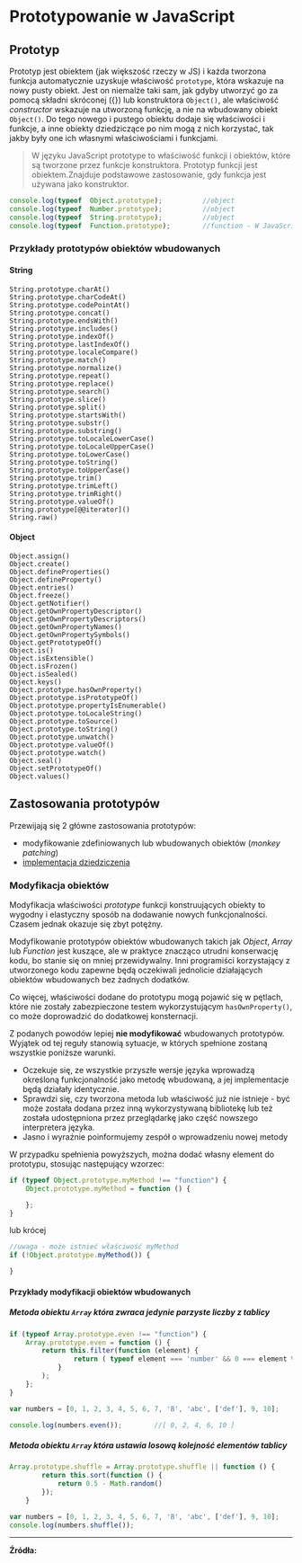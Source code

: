 # Prototypowanie w JavaScript

## Prototyp

Prototyp jest obiektem \(jak większość rzeczy w JS\) i każda tworzona funkcja automatycznie uzyskuje właściwość `prototype`, która wskazuje na nowy pusty obiekt. Jest on niemalże taki sam, jak gdyby utworzyć go za pomocą składni skróconej \({}\) lub konstruktora `Object()`, ale właściwość _constructor_ wskazuje na utworzoną funkcję, a nie na wbudowany obiekt `Object()`. Do tego nowego i pustego obiektu dodaje się właściwości i funkcje, a inne obiekty dziedziczące po nim mogą z nich korzystać, tak jakby były one ich własnymi właściwościami i funkcjami.

> W języku JavaScript prototype to właściwość funkcji i obiektów, które są tworzone przez funkcje konstruktora. Prototyp funkcji jest obiektem.Znajduje podstawowe zastosowanie, gdy funkcja jest używana jako konstruktor.

```js
console.log(typeof  Object.prototype);          //object
console.log(typeof  Number.prototype);          //object
console.log(typeof  String.prototype);          //object
console.log(typeof  Function.prototype);        //function - W JavaScript'cie właściwie każda funkcja jest obiektem Function.
```

### Przykłady prototypów obiektów wbudowanych

#### String

```
String.prototype.charAt()
String.prototype.charCodeAt()
String.prototype.codePointAt()
String.prototype.concat()
String.prototype.endsWith()
String.prototype.includes()
String.prototype.indexOf()
String.prototype.lastIndexOf()
String.prototype.localeCompare()
String.prototype.match()
String.prototype.normalize()
String.prototype.repeat()
String.prototype.replace()
String.prototype.search()
String.prototype.slice()
String.prototype.split()
String.prototype.startsWith()
String.prototype.substr()
String.prototype.substring()
String.prototype.toLocaleLowerCase()
String.prototype.toLocaleUpperCase()
String.prototype.toLowerCase()
String.prototype.toString()
String.prototype.toUpperCase()
String.prototype.trim()
String.prototype.trimLeft()
String.prototype.trimRight()
String.prototype.valueOf()
String.prototype[@@iterator]()
String.raw()
```

#### Object

```
Object.assign()
Object.create()
Object.defineProperties()
Object.defineProperty()
Object.entries()
Object.freeze()
Object.getNotifier()
Object.getOwnPropertyDescriptor()
Object.getOwnPropertyDescriptors()
Object.getOwnPropertyNames()
Object.getOwnPropertySymbols()
Object.getPrototypeOf()
Object.is()
Object.isExtensible()
Object.isFrozen()
Object.isSealed()
Object.keys()
Object.prototype.hasOwnProperty()
Object.prototype.isPrototypeOf()
Object.prototype.propertyIsEnumerable()
Object.prototype.toLocaleString()
Object.prototype.toSource()
Object.prototype.toString()
Object.prototype.unwatch()
Object.prototype.valueOf()
Object.prototype.watch()
Object.seal()
Object.setPrototypeOf()
Object.values()
```

## Zastosowania prototypów

Przewijają się 2 główne zastosowania prototypów:

* modyfikowanie zdefiniowanych lub wbudowanych obiektów \(_monkey patching_\)
* [implementacja dziedziczenia](/dziedziczenie-zrobione-poprawnie.md)

### Modyfikacja obiektów

Modyfikacja właściwości _prototype_ funkcji konstruujących obiekty to wygodny i elastyczny sposób na dodawanie nowych funkcjonalności. Czasem jednak okazuje się  zbyt potężny.

Modyfikowanie prototypów obiektów wbudowanych takich jak _Object_, _Array_ lub _Function_ jest kuszące, ale w praktyce znacząco utrudni konserwację kodu, bo stanie się  on mniej przewidywalny. Inni programiści korzystający z utworzonego kodu zapewne będą oczekiwali jednolicie działających obiektów wbudowanych bez żadnych dodatków.

Co więcej, właściwości dodane do prototypu mogą pojawić się w pętlach, które nie zostały zabezpieczone testem wykorzystującym `hasOwnProperty()`, co może doprowadzić do dodatkowej konsternacji.

Z podanych powodów lepiej **nie modyfikować** wbudowanych prototypów.  Wyjątek od tej reguły stanowią sytuacje, w których spełnione zostaną  wszystkie poniższe warunki.

* Oczekuje się, ze wszystkie przyszłe wersje języka wprowadzą określoną funkcjonalność jako metodę wbudowaną, a jej implementacje będą działały identycznie. 
* Sprawdzi się, czy tworzona metoda lub właściwość już nie istnieje - być może została dodana przez inną wykorzystywaną bibliotekę lub też została udostępniona przez przeglądarkę jako część nowszego interpretera języka.
* Jasno i wyraźnie poinformujemy zespół o wprowadzeniu nowej metody

W przypadku spełnienia powyższych, można dodać własny element do prototypu, stosując następujący wzorzec:

```js
if (typeof Object.prototype.myMethod !== "function") {
    Object.prototype.myMethod = function () {

    };
}
```

lub krócej

```js
//uwaga - może istnieć właściwość myMethod
if (!Object.prototype.myMethod()) {

}
```

#### Przykłady modyfikacji obiektów wbudowanych

##### Metoda obiektu `Array` która zwraca jedynie parzyste liczby z tablicy

```js
if (typeof Array.prototype.even !== "function") {
    Array.prototype.even = function () {
        return this.filter(function (element) {
                return ( typeof element === 'number' && 0 === element % 2);
            }
        );
    };
}

var numbers = [0, 1, 2, 3, 4, 5, 6, 7, '8', 'abc', ['def'], 9, 10];

console.log(numbers.even());        //[ 0, 2, 4, 6, 10 ]
```

##### Metoda obiektu `Array` która ustawia losową kolejność elementów tablicy

```js
Array.prototype.shuffle = Array.prototype.shuffle || function () {
        return this.sort(function () {
            return 0.5 - Math.random()
        });
    }

var numbers = [0, 1, 2, 3, 4, 5, 6, 7, '8', 'abc', ['def'], 9, 10];
console.log(numbers.shuffle());
```

---

**Źródła:**

